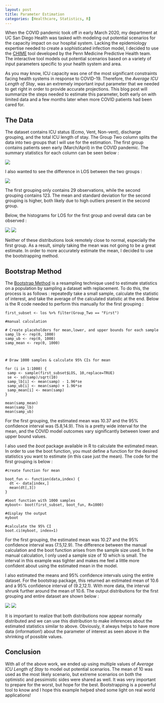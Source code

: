 ```yaml
---
layout: post
title: Parameter Estimation
categories: [Healthcare, Statistics, R]
---
```


When the COVID pandemic took off in early March 2020, my department at UC San Diego Health was tasked with modeling out potential scenarios for the capacity impact on our hospital system.  Lacking the epidemiology expertise needed to create a sophisticated infection model, I decided to use the [CHIME](https://penn-chime.phl.io/) tool developed by the Penn Medicine Predictive Health team. The interactive tool models out potential scenarios based on a variety of input parameters specific to your health system and area. 

As you may know, ICU capacity was one of the most significant constraints facing health systems in response to COVID-19.  Therefore, the *Average ICU Length of Stay*, was an extremely important input parameter that we needed to get right in order to provide accurate projections.  This blog post will summarize the steps needed to estimate this parameter, both early on with limited data and a few months later when more COVID patients had been cared for.    

## The Data

The dataset contains ICU status (Ecmo, Vent, Non-vent), discharge grouping, and the total ICU length of stay.  The Group Two column splits the data into two groups that I will use for the estimation. The first group contains patients seen early (March/April) in the COVID pandemic.  The summary statistics for each column can be seen below :  

<img src="/images/PE_6.PNG"/>

I also wanted to see the difference in LOS between the two groups : 

<img src="/images/PE_7.PNG"/>

The first grouping only contains 29 observations, while the second grouping contains 123.  The mean and standard deviation for the second grouping is higher, both likely due to high outliers present in the second group.  

Below, the histograms for LOS for the first group and overall data can be observed : 

<img src="/images/PE_2.PNG"/>

<img src="/images/PE_1.PNG"/>

Neither of these distributions look remotely close to normal, especially the first group.  As a result, simply taking the mean was not going to be a great estimate.  In order to more accurately estimate the mean, I decided to use the bootstrapping method. 

## Bootstrap Method

The [Bootstrap Method](https://en.wikipedia.org/wiki/Bootstrapping_(statistics)) is a resampling technique used to estimate statistics on a population by sampling a dataset with replacement.  To do this, the process is as follows : repeatedly take a small sample, calculate the statistic of interest, and take the average of the calculated statistic at the end.  Below is the R code needed to perform this manually for the first grouping : 

~~~~
first_subset <- los %>% filter(Group_Two == "First")

#manual calculation

# Create placeholders for mean,lower, and upper bounds for each sample
samp_lb <- rep(0, 1000)
samp_ub <- rep(0, 1000)
samp_mean <- rep(0, 1000)



# Draw 1000 samples & calculate 95% CIs for mean

for (i in 1:1000) {
 samp <- sample(first_subset$LOS, 10,replace=TRUE)
 se <- sd(samp)/sqrt(10)
 samp_lb[i] <- mean(samp) - 1.96*se
 samp_ub[i] <- mean(samp) + 1.96*se
 samp_mean[i] <- mean(samp)
}

mean(samp_mean)
mean(samp_lb)
mean(samp_ub)
~~~~

For the first grouping, the estimated mean was 10.37 and the 95% confidence interval was (5.8,14.9).  This is a pretty wide interval for the mean, and the COVID model outcomes vary significantly between lower and upper bound values.  

I also used the *boot* package available in R to calculate the estimated mean.  In order to use the boot function, you must define a function for the desired statistics you want to estimate (in this case just the mean).  The code for the first grouping is below : 

~~~~
#create function for mean

boot_fun <- function(data,index) {
  dt <- data[index,]
  mean(dt[,3])
}

#boot function with 1000 samples
myboot<- boot(first_subset, boot_fun, R=1000)

#display the output
myboot

#calculate the 95% CI
boot.ci(myboot, index=1)
~~~~

For the first grouping, the estimated mean was 10.27 and the 95% confidence interval was (7.5,12.9).  The difference between the manual calculation and the boot function arises from the sample size used. In the manual calculation, I only used a sample size of 10 which is small. The interval in this example was tighter and makes me feel a little more confident about using the estimated mean in the model. 

I also estimated the means and 95% confidence intervals using the entire dataset. For the bootstrap package, this returned an estimated mean of 10.6 and a 95% confidence interval of (9.2,12.1).  With more data, the interval shrunk further around the mean of 10.6.  The output distributions for the first grouping and entire dataset are shown below : 

<img src="/images/PE_3.PNG"/>

<img src="/images/PE_4.PNG"/>

It is important to realize that both distributions now appear normally distributed and we can use this distribution to make inferences about the estimated statistics similar to above.  Obviously, it always helps to have more data (information!) about the parameter of interest as seen above in the shrinking of possible values.   


## Conclusion

With all of the above work, we ended up using multiple values of *Average ICU Length of Stay* to model out potential scenarios.  The mean of 10 was used as the most likely scenario, but extreme scenarios on both the optimistic and pessimistic sides were shared as well.  It was very important to prepare for the worst, but hope for the best. Bootstrapping is a powerful tool to know and I hope this example helped shed some light on real world applications!   


